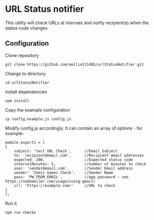 # URL Status notifier
This utility will check URLs at intervals and notify recipient(s) when the status code changes

## Configuration
Clone repository

    git clone https://github.com/aelliott1485/urlStatusNotifier.git

Change to directory

    cd urlStatusNotifier

Install dependencies

    npm install
	
Copy the example configuration

    cp config.example.js config.js

Modify config.js accordingly. It can contain an array of options - for example:

    module.exports = [
    {
        subject: 'test URL Check',		//Email Subject 
        to: 'recipient@email.com',		//Recipient email addresses
        expected: 200,					//Expected status code
        intervalMinutes: 5,				//number of minutes to check
        user: 'sender@email.com',		//Sender Email address
        sender: 'Zomis Games Check',	//Sender Name
        pass: 'PW_FROM_EMAIL',			//app password - see https://nodemailer.com/usage/using-gmail/
        url: 'https://example.com/'		//URL to check
    }
    ];	
	
Run it

    npm run checks
